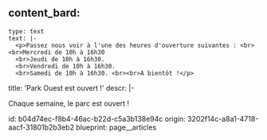 content_bard:
  -
    type: text
    text: |-
      <p>Passez nous voir à l'une des heures d'ouverture suivantes : <br><br>Mercredi de 10h à 16h30
      <br>Jeudi de 10h à 16h30.
      <br>Vendredi de 10h à 16h30.
      <br>Samedi de 10h à 16h30. <br><br>A bientôt !</p>
title: 'Park Ouest est ouvert !'
descr: |-
  <p>Chaque semaine, le parc est ouvert !
  </p>
id: b04d74ec-f8b4-46ac-b22d-c5a3b138e94c
origin: 3202f14c-a8a1-4718-aacf-31801b2b3eb2
blueprint: page__articles
